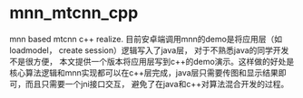 # mnn_mtcnn_cpp
mnn based mtcnn c++ realize.
目前安卓端调用mnn的demo是将应用层（如loadmodel， create session）逻辑写入了java层， 对于不熟悉java的同学开发不是很方便， 本文提供一个版本将应用层写到c++的demo演示。这样做的好处是核心算法逻辑和mnn实现都可以在c++层完成，java层只需要传图和显示结果即可，而且只需要一个jni接口交互， 避免了在java和c++对算法混合开发的过程。
